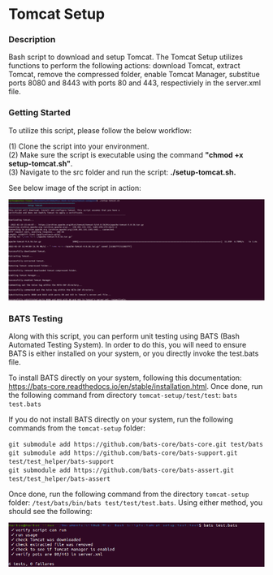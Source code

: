# Tomcat Setup

### Description
Bash script to download and setup Tomcat. The Tomcat Setup utilizes functions to perform the following actions: download Tomcat, extract Tomcat, remove the compressed folder, enable Tomcat Manager, substitue ports 8080 and 8443 with ports 80 and 443, respectiviely in the server.xml file.

### Getting Started
To utilize this script, please follow the below workflow:

(1) Clone the script into your environment.\
(2) Make sure the script is executable using the command **"chmod +x setup-tomcat.sh"**.\
(3) Navigate to the src folder and run the script: **./setup-tomcat.sh.**

See below image of the script in action:

![Setting up Tomcat](https://github.com/markusewalker/Misc-Bash-Scripts/blob/master/tomcat-setup/setup-tomcat.jpg)

### BATS Testing
Along with this script, you can perform unit testing using BATS (Bash Automated Testing System). In order to do this, you will need to ensure BATS is either installed on your system, or you directly invoke the test.bats file.

To install BATS directly on your system, following this documentation: https://bats-core.readthedocs.io/en/stable/installation.html. Once done, run the following command from directory `tomcat-setup/test/test`: `bats test.bats`

If you do not install BATS directly on your system, run the following commands from the `tomcat-setup` folder:

`git submodule add https://github.com/bats-core/bats-core.git test/bats`\
`git submodule add https://github.com/bats-core/bats-support.git test/test_helper/bats-support`\
`git submodule add https://github.com/bats-core/bats-assert.git test/test_helper/bats-assert`

Once done, run the following command from the directory `tomcat-setup` folder: `/test/bats/bin/bats test/test/test.bats`. Using either method, you should see the following:

![BATS Testing Result](https://github.com/markusewalker/Misc-Bash-Scripts/blob/master/tomcat-setup/bats.jpg)
